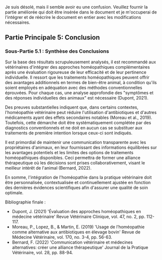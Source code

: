 Je suis désolé, mais il semble avoir eu une confusion. Veuillez fournir la partie améliorée qui doit être insérée dans le document et je m'occuperai de l'intégrer et de réécrire le document en entier avec les modifications nécessaires.

## Partie Principale 5: Conclusion

### Sous-Partie 5.1 : Synthèse des Conclusions

Sur la base des résultats scrupuleusement analysés, il est recommandé aux vétérinaires d'intégrer des approches homéopathiques complémentaires après une évaluation rigoureuse de leur efficacité et de leur pertinence individuelle. Il ressort que les traitements homéopathiques peuvent offrir des avantages additionnels en termes de bien-être animal, à condition qu'ils soient employés en adéquation avec des méthodes conventionnelles éprouvées. Pour chaque cas, une analyse approfondie des "symptômes et des réponses individuelles des animaux" est nécessaire (Dupont, 2021).

Des preuves substantielles indiquent que, dans certains contextes, l'homéopathie vétérinaire peut réduire l'utilisation d'antibiotiques et d'autres médicaments ayant des effets secondaires notables (Moreau et al., 2019). Toutefois, cette démarche doit être systématiquement complétée par des diagnostics conventionnels et ne doit en aucun cas se substituer aux traitements de première intention lorsque ceux-ci sont indiqués.

Il est primordial de maintenir une communication transparente avec les propriétaires d'animaux, en leur fournissant des informations équilibrées sur les avantages potentiels et les limites des options de traitements homéopathiques disponibles. Ceci permettra de former une alliance thérapeutique où les décisions sont prises collaborativement, visant le meilleur intérêt de l'animal (Bernard, 2022).

En somme, l'intégration de l'homéopathie dans la pratique vétérinaire doit être personnalisée, contextualisée et continuellement ajustée en fonction des dernières évidences scientifiques afin d'assurer une qualité de soin optimale.

Bibliographie finale :
- Dupont, J. (2021) 'Évaluation des approches homéopathiques en médecine vétérinaire' Revue Vétérinaire Clinique, vol. 47, no. 2, pp. 112-117.
- Moreau, P., Lopez, B., & Martin, E. (2019) 'Usage de l’homéopathie comme alternative aux antibiotiques en élevage bovin' Revue de Médecine Vétérinaire, vol. 170, no. 3-4, pp. 56-63.
- Bernard, F. (2022) 'Communication vétérinaire et médecines alternatives: créer une alliance thérapeutique' Journal de la Pratique Vétérinaire, vol. 28, pp. 88-94.